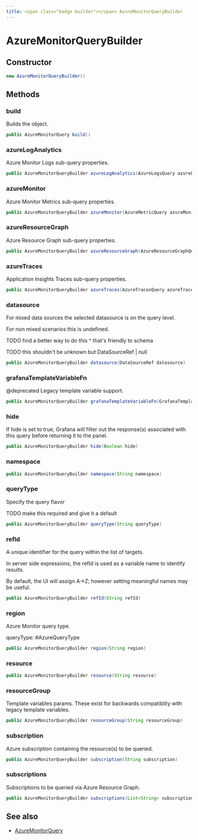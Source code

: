 ```yaml
---
title: <span class="badge builder"></span> AzureMonitorQueryBuilder
---
```

# <span class="badge builder"></span> AzureMonitorQueryBuilder

## Constructor

```java
new AzureMonitorQueryBuilder()
```
## Methods

### <span class="badge object-method"></span> build

Builds the object.

```java
public AzureMonitorQuery build()
```

### <span class="badge object-method"></span> azureLogAnalytics

Azure Monitor Logs sub-query properties.

```java
public AzureMonitorQueryBuilder azureLogAnalytics(AzureLogsQuery azureLogAnalytics)
```

### <span class="badge object-method"></span> azureMonitor

Azure Monitor Metrics sub-query properties.

```java
public AzureMonitorQueryBuilder azureMonitor(AzureMetricQuery azureMonitor)
```

### <span class="badge object-method"></span> azureResourceGraph

Azure Resource Graph sub-query properties.

```java
public AzureMonitorQueryBuilder azureResourceGraph(AzureResourceGraphQuery azureResourceGraph)
```

### <span class="badge object-method"></span> azureTraces

Application Insights Traces sub-query properties.

```java
public AzureMonitorQueryBuilder azureTraces(AzureTracesQuery azureTraces)
```

### <span class="badge object-method"></span> datasource

For mixed data sources the selected datasource is on the query level.

For non mixed scenarios this is undefined.

TODO find a better way to do this ^ that's friendly to schema

TODO this shouldn't be unknown but DataSourceRef | null

```java
public AzureMonitorQueryBuilder datasource(DataSourceRef datasource)
```

### <span class="badge object-method"></span> grafanaTemplateVariableFn

@deprecated Legacy template variable support.

```java
public AzureMonitorQueryBuilder grafanaTemplateVariableFn(GrafanaTemplateVariableQuery grafanaTemplateVariableFn)
```

### <span class="badge object-method"></span> hide

If hide is set to true, Grafana will filter out the response(s) associated with this query before returning it to the panel.

```java
public AzureMonitorQueryBuilder hide(Boolean hide)
```

### <span class="badge object-method"></span> namespace

```java
public AzureMonitorQueryBuilder namespace(String namespace)
```

### <span class="badge object-method"></span> queryType

Specify the query flavor

TODO make this required and give it a default

```java
public AzureMonitorQueryBuilder queryType(String queryType)
```

### <span class="badge object-method"></span> refId

A unique identifier for the query within the list of targets.

In server side expressions, the refId is used as a variable name to identify results.

By default, the UI will assign A->Z; however setting meaningful names may be useful.

```java
public AzureMonitorQueryBuilder refId(String refId)
```

### <span class="badge object-method"></span> region

Azure Monitor query type.

queryType: #AzureQueryType

```java
public AzureMonitorQueryBuilder region(String region)
```

### <span class="badge object-method"></span> resource

```java
public AzureMonitorQueryBuilder resource(String resource)
```

### <span class="badge object-method"></span> resourceGroup

Template variables params. These exist for backwards compatiblity with legacy template variables.

```java
public AzureMonitorQueryBuilder resourceGroup(String resourceGroup)
```

### <span class="badge object-method"></span> subscription

Azure subscription containing the resource(s) to be queried.

```java
public AzureMonitorQueryBuilder subscription(String subscription)
```

### <span class="badge object-method"></span> subscriptions

Subscriptions to be queried via Azure Resource Graph.

```java
public AzureMonitorQueryBuilder subscriptions(List<String> subscriptions)
```

## See also

 * <span class="badge object-type-class"></span> [AzureMonitorQuery](./object-AzureMonitorQuery.md)
